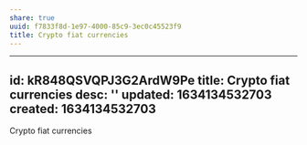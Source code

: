 ```yaml
---
share: true
uuid: f7833f8d-1e97-4000-85c9-3ec0c45523f9
title: Crypto fiat currencies
---
```

---
id: kR848QSVQPJ3G2ArdW9Pe
title: Crypto fiat currencies
desc: ''
updated: 1634134532703
created: 1634134532703
---

Crypto fiat currencies
